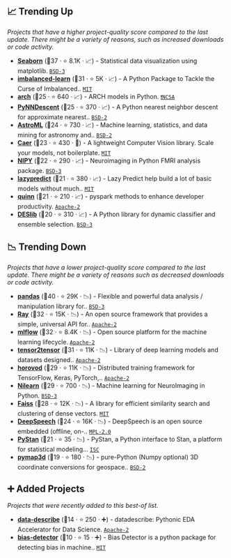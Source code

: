 ## 📈 Trending Up

_Projects that have a higher project-quality score compared to the last update. There might be a variety of reasons, such as increased downloads or code activity._

- <b><a href="https://github.com/mwaskom/seaborn">Seaborn</a></b> (🥇37 ·  ⭐ 8.1K · 📈) - Statistical data visualization using matplotlib. <code><a href="http://bit.ly/3aKzpTv">BSD-3</a></code>
- <b><a href="https://github.com/scikit-learn-contrib/imbalanced-learn">imbalanced-learn</a></b> (🥇31 ·  ⭐ 5K · 📈) - A Python Package to Tackle the Curse of Imbalanced.. <code><a href="http://bit.ly/34MBwT8">MIT</a></code> <code><img src="https://git.io/JLy1F" style="display:inline;" width="13" height="13"></code>
- <b><a href="https://github.com/bashtage/arch">arch</a></b> (🥈25 ·  ⭐ 640 · 📈) - ARCH models in Python. <code><a href="https://tldrlegal.com/search?q=NCSA">❗️NCSA</a></code>
- <b><a href="https://github.com/lmcinnes/pynndescent">PyNNDescent</a></b> (🥈25 ·  ⭐ 370 · 📈) - A Python nearest neighbor descent for approximate nearest.. <code><a href="http://bit.ly/3rqEWVr">BSD-2</a></code>
- <b><a href="https://github.com/astroML/astroML">AstroML</a></b> (🥈24 ·  ⭐ 730 · 📈) - Machine learning, statistics, and data mining for astronomy and.. <code><a href="http://bit.ly/3rqEWVr">BSD-2</a></code> <code><img src="https://git.io/JLy1F" style="display:inline;" width="13" height="13"></code>
- <b><a href="https://github.com/jasmcaus/caer">Caer</a></b> (🥉23 ·  ⭐ 430 · 🐣) - A lightweight Computer Vision library. Scale your models, not boilerplate. <code><a href="http://bit.ly/34MBwT8">MIT</a></code>
- <b><a href="https://github.com/nipy/nipy">NIPY</a></b> (🥈22 ·  ⭐ 290 · 📈) - Neuroimaging in Python FMRI analysis package. <code><a href="http://bit.ly/3aKzpTv">BSD-3</a></code>
- <b><a href="https://github.com/shankarpandala/lazypredict">lazypredict</a></b> (🥉21 ·  ⭐ 380 · 📈) - Lazy Predict help build a lot of basic models without much.. <code><a href="http://bit.ly/34MBwT8">MIT</a></code> <code><img src="https://git.io/JLy1F" style="display:inline;" width="13" height="13"></code>
- <b><a href="https://github.com/MrPowers/quinn">quinn</a></b> (🥉21 ·  ⭐ 210 · 📈) - pyspark methods to enhance developer productivity. <code><a href="http://bit.ly/3nYMfla">Apache-2</a></code> <code><img src="https://git.io/JLy1N" style="display:inline;" width="13" height="13"></code>
- <b><a href="https://github.com/scikit-learn-contrib/DESlib">DESlib</a></b> (🥉20 ·  ⭐ 310 · 📈) - A Python library for dynamic classifier and ensemble selection. <code><a href="http://bit.ly/3aKzpTv">BSD-3</a></code> <code><img src="https://git.io/JLy1F" style="display:inline;" width="13" height="13"></code>

## 📉 Trending Down

_Projects that have a lower project-quality score compared to the last update. There might be a variety of reasons such as decreased downloads or code activity._

- <b><a href="https://github.com/pandas-dev/pandas">pandas</a></b> (🥇40 ·  ⭐ 29K · 📉) - Flexible and powerful data analysis / manipulation library for.. <code><a href="http://bit.ly/3aKzpTv">BSD-3</a></code> <code><img src="https://git.io/JLy1S" style="display:inline;" width="13" height="13"></code>
- <b><a href="https://github.com/ray-project/ray">Ray</a></b> (🥇32 ·  ⭐ 15K · 📉) - An open source framework that provides a simple, universal API for.. <code><a href="http://bit.ly/3nYMfla">Apache-2</a></code>
- <b><a href="https://github.com/mlflow/mlflow">mlflow</a></b> (🥇32 ·  ⭐ 8.4K · 📉) - Open source platform for the machine learning lifecycle. <code><a href="http://bit.ly/3nYMfla">Apache-2</a></code>
- <b><a href="https://github.com/tensorflow/tensor2tensor">tensor2tensor</a></b> (🥇31 ·  ⭐ 11K · 📉) - Library of deep learning models and datasets designed.. <code><a href="http://bit.ly/3nYMfla">Apache-2</a></code> <code><img src="https://git.io/JLy1A" style="display:inline;" width="13" height="13"></code>
- <b><a href="https://github.com/horovod/horovod">horovod</a></b> (🥈29 ·  ⭐ 11K · 📉) - Distributed training framework for TensorFlow, Keras, PyTorch,.. <code><a href="http://bit.ly/3nYMfla">Apache-2</a></code>
- <b><a href="https://github.com/nilearn/nilearn">Nilearn</a></b> (🥇29 ·  ⭐ 700 · 📉) - Machine learning for NeuroImaging in Python. <code><a href="http://bit.ly/3aKzpTv">BSD-3</a></code> <code><img src="https://git.io/JLy1F" style="display:inline;" width="13" height="13"></code>
- <b><a href="https://github.com/facebookresearch/faiss">Faiss</a></b> (🥇28 ·  ⭐ 12K · 📉) - A library for efficient similarity search and clustering of dense vectors. <code><a href="http://bit.ly/34MBwT8">MIT</a></code>
- <b><a href="https://github.com/mozilla/DeepSpeech">DeepSpeech</a></b> (🥉24 ·  ⭐ 16K · 📉) - DeepSpeech is an open source embedded (offline, on-.. <code><a href="http://bit.ly/3postzC">MPL-2.0</a></code> <code><img src="https://git.io/JLy1A" style="display:inline;" width="13" height="13"></code>
- <b><a href="https://github.com/stan-dev/pystan">PyStan</a></b> (🥉21 ·  ⭐ 35 · 📉) - PyStan, a Python interface to Stan, a platform for statistical modeling... <code><a href="http://bit.ly/3hkKRql">ISC</a></code>
- <b><a href="https://github.com/geospace-code/pymap3d">pymap3d</a></b> (🥉19 ·  ⭐ 180 · 📉) - pure-Python (Numpy optional) 3D coordinate conversions for geospace.. <code><a href="http://bit.ly/3rqEWVr">BSD-2</a></code>

## ➕ Added Projects

_Projects that were recently added to this best-of list._

- <b><a href="https://github.com/data-describe/data-describe">data-describe</a></b> (🥉14 ·  ⭐ 250 · ➕) - datadescribe: Pythonic EDA Accelerator for Data Science. <code><a href="http://bit.ly/3nYMfla">Apache-2</a></code>
- <b><a href="https://github.com/intuit/bias-detector">bias-detector</a></b> (🥉10 ·  ⭐ 15 · ➕) - Bias Detector is a python package for detecting bias in machine.. <code><a href="http://bit.ly/34MBwT8">MIT</a></code>
